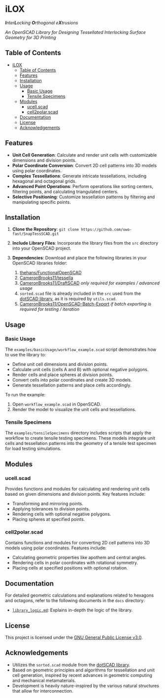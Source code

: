 # iLOX

_**I**nter**L**ocking **O**rthogonal e**X**trusions_

_An OpenSCAD Library for Designing Tessellated Interlocking Surface Geometry for 3D Printing_

## Table of Contents

- [iLOX](#ilox)
  - [Table of Contents](#table-of-contents)
  - [Features](#features)
  - [Installation](#installation)
  - [Usage](#usage)
    - [Basic Usage](#basic-usage)
    - [Tensile Specimens](#tensile-specimens)
  - [Modules](#modules)
    - [ucell.scad](#ucellscad)
    - [cell2polar.scad](#cell2polarscad)
  - [Documentation](#documentation)
  - [License](#license)
  - [Acknowledgements](#acknowledgements)

## Features

- **Unit Cell Generation**: Calculate and render unit cells with customizable dimensions and division points.
- **Polar Coordinate Conversion**: Convert 2D cell patterns into 3D models using polar coordinates.
- **Complex Tessellations**: Generate intricate tessellations, including hexagonal and octagonal grids.
- **Advanced Point Operations**: Perform operations like sorting centers, filtering points, and calculating triangulated centers.
- **Selective Positioning**: Customize tessellation patterns by filtering and manipulating specific points.

## Installation

1. **Clone the Repository**:
   `git clone https://github.com/uwo-fast/SnapTessSCAD.git`

2. **Include Library Files**: Incorporate the library files from the `src` directory into your OpenSCAD project.

3. **Dependencies**: Download and place the following libraries in your OpenSCAD libraries folder:
   1. [thehans/FunctionalOpenSCAD](https://github.com/thehans/FunctionalOpenSCAD)
   2. [CameronBrooks11/tessella](https://github.com/CameronBrooks11/Tessella)
   3. [CameronBrooks11/DraftSCAD](https://github.com/CameronBrooks11/DraftSCAD) _only required for examples / advanced usage_
   4. `sorted.scad` file is already included in the `src` used from the [dotSCAD library](https://github.com/JustinSDK/dotSCAD), as it is required by `utils.scad`.
   5. [CameronBrooks11/OpenSCAD-Batch-Export](https://github.com/CameronBrooks11/OpenSCAD-Batch-Export) _if batch exporting is required for testing / iteration_

## Usage

### Basic Usage

The `examples/basicUsage/workflow_example.scad` script demonstrates how to use the library to:

- Define unit cell dimensions and division points.
- Calculate unit cells (cells A and B) with optional negative polygons.
- Render cells and place spheres at division points.
- Convert cells into polar coordinates and create 3D models.
- Generate tessellation patterns and place cells accordingly.

To run the example:

1. Open `workflow_example.scad` in OpenSCAD.
2. Render the model to visualize the unit cells and tessellations.

### Tensile Specimens

The `examples/tensileSpecimens` directory includes scripts that apply the workflow to create tensile testing specimens. These models integrate unit cells and tessellation patterns into the geometry of a tensile test specimen for load testing simulations.

## Modules

### ucell.scad

Provides functions and modules for calculating and rendering unit cells based on given dimensions and division points. Key features include:

- Transforming and mirroring points.
- Applying tolerances to division points.
- Rendering cells with optional negative polygons.
- Placing spheres at specified points.

### cell2polar.scad

Contains functions and modules for converting 2D cell patterns into 3D models using polar coordinates. Features include:

- Calculating geometric properties like apothem and central angles.
- Rendering cells in polar coordinates with rotational symmetry.
- Placing cells at specified positions with optional rotation.

## Documentation

For detailed geometric calculations and explanations related to hexagons and octagons, refer to the following documents in the `docs` directory:

- [`library_logic.md`](docs/library_logic.md): Explains in-depth the logic of the library.

## License

This project is licensed under the [GNU General Public License v3.0](LICENSE).

## Acknowledgements

- Utilizes the `sorted.scad` module from the [dotSCAD library](https://github.com/bjnortier/dotSCAD).
- Based on geometric principles and algorithms for tessellation and unit cell generation, inspired by recent advances in geometric computing and mechanical metamaterials.
- Development is heavily nature-inspired by the various natural structures that allow for interconnection.
